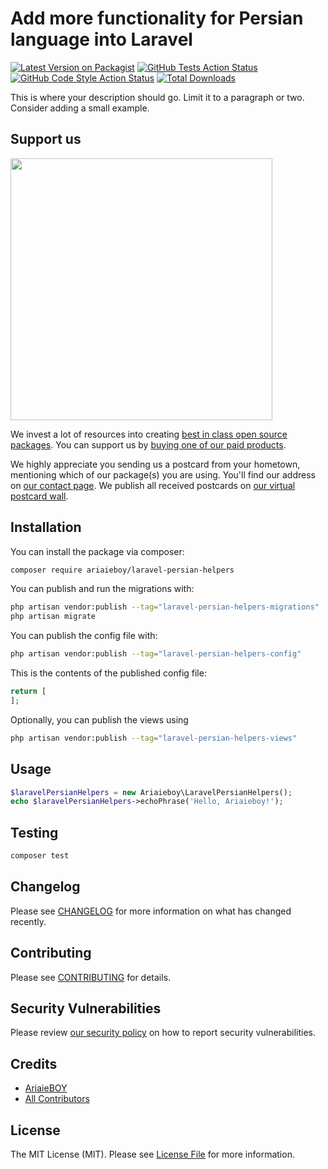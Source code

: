 # Add more functionality for Persian language into Laravel

[![Latest Version on Packagist](https://img.shields.io/packagist/v/ariaieboy/laravel-persian-helpers.svg?style=flat-square)](https://packagist.org/packages/ariaieboy/laravel-persian-helpers)
[![GitHub Tests Action Status](https://img.shields.io/github/actions/workflow/status/ariaieboy/laravel-persian-helpers/run-tests.yml?branch=main&label=tests&style=flat-square)](https://github.com/ariaieboy/laravel-persian-helpers/actions?query=workflow%3Arun-tests+branch%3Amain)
[![GitHub Code Style Action Status](https://img.shields.io/github/actions/workflow/status/ariaieboy/laravel-persian-helpers/fix-php-code-style-issues.yml?branch=main&label=code%20style&style=flat-square)](https://github.com/ariaieboy/laravel-persian-helpers/actions?query=workflow%3A"Fix+PHP+code+style+issues"+branch%3Amain)
[![Total Downloads](https://img.shields.io/packagist/dt/ariaieboy/laravel-persian-helpers.svg?style=flat-square)](https://packagist.org/packages/ariaieboy/laravel-persian-helpers)

This is where your description should go. Limit it to a paragraph or two. Consider adding a small example.

## Support us

[<img src="https://github-ads.s3.eu-central-1.amazonaws.com/laravel-persian-helpers.jpg?t=1" width="419px" />](https://spatie.be/github-ad-click/laravel-persian-helpers)

We invest a lot of resources into creating [best in class open source packages](https://spatie.be/open-source). You can support us by [buying one of our paid products](https://spatie.be/open-source/support-us).

We highly appreciate you sending us a postcard from your hometown, mentioning which of our package(s) you are using. You'll find our address on [our contact page](https://spatie.be/about-us). We publish all received postcards on [our virtual postcard wall](https://spatie.be/open-source/postcards).

## Installation

You can install the package via composer:

```bash
composer require ariaieboy/laravel-persian-helpers
```

You can publish and run the migrations with:

```bash
php artisan vendor:publish --tag="laravel-persian-helpers-migrations"
php artisan migrate
```

You can publish the config file with:

```bash
php artisan vendor:publish --tag="laravel-persian-helpers-config"
```

This is the contents of the published config file:

```php
return [
];
```

Optionally, you can publish the views using

```bash
php artisan vendor:publish --tag="laravel-persian-helpers-views"
```

## Usage

```php
$laravelPersianHelpers = new Ariaieboy\LaravelPersianHelpers();
echo $laravelPersianHelpers->echoPhrase('Hello, Ariaieboy!');
```

## Testing

```bash
composer test
```

## Changelog

Please see [CHANGELOG](CHANGELOG.md) for more information on what has changed recently.

## Contributing

Please see [CONTRIBUTING](CONTRIBUTING.md) for details.

## Security Vulnerabilities

Please review [our security policy](../../security/policy) on how to report security vulnerabilities.

## Credits

- [AriaieBOY](https://github.com/ariaieboy)
- [All Contributors](../../contributors)

## License

The MIT License (MIT). Please see [License File](LICENSE.md) for more information.
